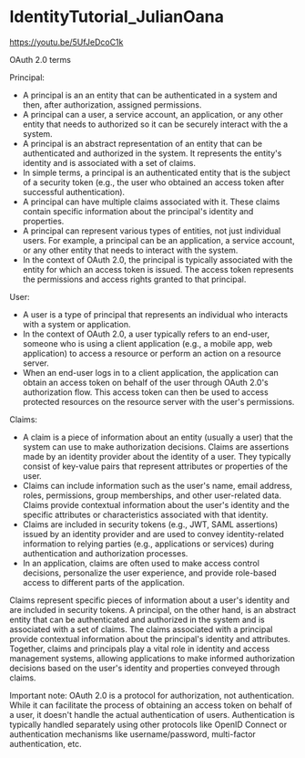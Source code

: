 # IdentityTutorial_JulianOana
https://youtu.be/5UfJeDcoC1k

OAuth 2.0 terms

Principal:
   - A principal is an an entity that can be authenticated in a system and then, after authorization, assigned permissions.
   - A principal can a user, a service account, an application, or any other entity that needs to authorized so it can be securely interact with the a system.
   - A principal is an abstract representation of an entity that can be authenticated and authorized in the system. It represents the entity's identity and is associated with a set of claims.
   - In simple terms, a principal is an authenticated entity that is the subject of a security token (e.g., the user who obtained an access token after successful authentication).
   - A principal can have multiple claims associated with it. These claims contain specific information about the principal's identity and properties.
   - A principal can represent various types of entities, not just individual users. For example, a principal can be an application, a service account, or any other entity that needs to interact with the system.
   - In the context of OAuth 2.0, the principal is typically associated with the entity for which an access token is issued. The access token represents the permissions and access rights granted to that principal.

User:
   - A user is a type of principal that represents an individual who interacts with a system or application.
   - In the context of OAuth 2.0, a user typically refers to an end-user, someone who is using a client application (e.g., a mobile app, web application) to access a resource or perform an action on a resource server.
   - When an end-user logs in to a client application, the application can obtain an access token on behalf of the user through OAuth 2.0's authorization flow. This access token can then be used to access protected resources on the resource server with the user's permissions.

Claims:
   - A claim is a piece of information about an entity (usually a user) that the system can use to make authorization decisions. Claims are assertions made by an identity provider about the identity of a user. They typically consist of key-value pairs that represent attributes or properties of the user.
   - Claims can include information such as the user's name, email address, roles, permissions, group memberships, and other user-related data. Claims provide contextual information about the user's identity and the specific attributes or characteristics associated with that identity.
   - Claims are included in security tokens (e.g., JWT, SAML assertions) issued by an identity provider and are used to convey identity-related information to relying parties (e.g., applications or services) during authentication and authorization processes.
   - In an application, claims are often used to make access control decisions, personalize the user experience, and provide role-based access to different parts of the application.

Claims represent specific pieces of information about a user's identity and are included in security tokens. 
A principal, on the other hand, is an abstract entity that can be authenticated and authorized in the system and is associated with a set of claims. 
The claims associated with a principal provide contextual information about the principal's identity and attributes.
Together, claims and principals play a vital role in identity and access management systems, allowing applications to make informed authorization decisions based on the user's identity and properties conveyed through claims.

Important note: OAuth 2.0 is a protocol for authorization, not authentication. 
While it can facilitate the process of obtaining an access token on behalf of a user, it doesn't handle the actual authentication of users. 
Authentication is typically handled separately using other protocols like OpenID Connect or authentication mechanisms like username/password, multi-factor authentication, etc.